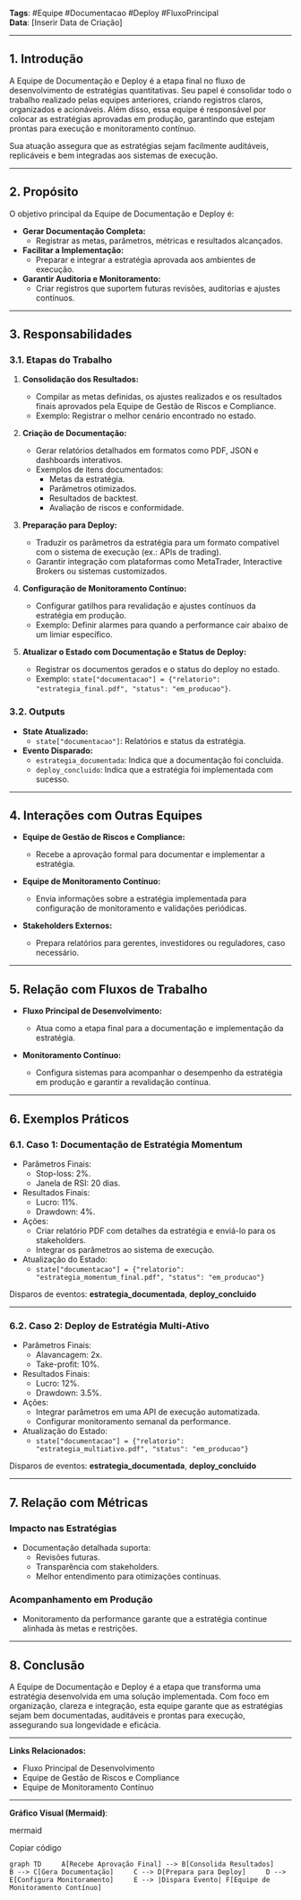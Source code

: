 **Tags**: #Equipe #Documentacao #Deploy #FluxoPrincipal  
**Data**: [Inserir Data de Criação]

---

## **1. Introdução**

A Equipe de Documentação e Deploy é a etapa final no fluxo de desenvolvimento de estratégias quantitativas. Seu papel é consolidar todo o trabalho realizado pelas equipes anteriores, criando registros claros, organizados e acionáveis. Além disso, essa equipe é responsável por colocar as estratégias aprovadas em produção, garantindo que estejam prontas para execução e monitoramento contínuo.

Sua atuação assegura que as estratégias sejam facilmente auditáveis, replicáveis e bem integradas aos sistemas de execução.

---

## **2. Propósito**

O objetivo principal da Equipe de Documentação e Deploy é:

- **Gerar Documentação Completa:**
    - Registrar as metas, parâmetros, métricas e resultados alcançados.
- **Facilitar a Implementação:**
    - Preparar e integrar a estratégia aprovada aos ambientes de execução.
- **Garantir Auditoria e Monitoramento:**
    - Criar registros que suportem futuras revisões, auditorias e ajustes contínuos.

---

## **3. Responsabilidades**

### **3.1. Etapas do Trabalho**

1. **Consolidação dos Resultados:**
    
    - Compilar as metas definidas, os ajustes realizados e os resultados finais aprovados pela Equipe de Gestão de Riscos e Compliance.
    - Exemplo: Registrar o melhor cenário encontrado no estado.
2. **Criação de Documentação:**
    
    - Gerar relatórios detalhados em formatos como PDF, JSON e dashboards interativos.
    - Exemplos de itens documentados:
        - Metas da estratégia.
        - Parâmetros otimizados.
        - Resultados de backtest.
        - Avaliação de riscos e conformidade.
3. **Preparação para Deploy:**
    
    - Traduzir os parâmetros da estratégia para um formato compatível com o sistema de execução (ex.: APIs de trading).
    - Garantir integração com plataformas como MetaTrader, Interactive Brokers ou sistemas customizados.
4. **Configuração de Monitoramento Contínuo:**
    
    - Configurar gatilhos para revalidação e ajustes contínuos da estratégia em produção.
    - Exemplo: Definir alarmes para quando a performance cair abaixo de um limiar específico.
5. **Atualizar o Estado com Documentação e Status de Deploy:**
    
    - Registrar os documentos gerados e o status do deploy no estado.
    - Exemplo: `state["documentacao"] = {"relatorio": "estrategia_final.pdf", "status": "em_producao"}`.

### **3.2. Outputs**

- **State Atualizado:**
    - `state["documentacao"]`: Relatórios e status da estratégia.
- **Evento Disparado:**
    - `estrategia_documentada`: Indica que a documentação foi concluída.
    - `deploy_concluido`: Indica que a estratégia foi implementada com sucesso.

---

## **4. Interações com Outras Equipes**

- **Equipe de Gestão de Riscos e Compliance:**
    
    - Recebe a aprovação formal para documentar e implementar a estratégia.
- **Equipe de Monitoramento Contínuo:**
    
    - Envia informações sobre a estratégia implementada para configuração de monitoramento e validações periódicas.
- **Stakeholders Externos:**
    
    - Prepara relatórios para gerentes, investidores ou reguladores, caso necessário.

---

## **5. Relação com Fluxos de Trabalho**

- **Fluxo Principal de Desenvolvimento:**
    
    - Atua como a etapa final para a documentação e implementação da estratégia.
- **Monitoramento Contínuo:**
    
    - Configura sistemas para acompanhar o desempenho da estratégia em produção e garantir a revalidação contínua.

---

## **6. Exemplos Práticos**

### **6.1. Caso 1: Documentação de Estratégia Momentum**

- Parâmetros Finais:
    - Stop-loss: 2%.
    - Janela de RSI: 20 dias.
- Resultados Finais:
    - Lucro: 11%.
    - Drawdown: 4%.
- Ações:
    - Criar relatório PDF com detalhes da estratégia e enviá-lo para os stakeholders.
    - Integrar os parâmetros ao sistema de execução.
- Atualização do Estado:
    - `state["documentacao"] = {"relatorio": "estrategia_momentum_final.pdf", "status": "em_producao"}`

Disparos de eventos: **estrategia_documentada**, **deploy_concluido**

---

### **6.2. Caso 2: Deploy de Estratégia Multi-Ativo**

- Parâmetros Finais:
    - Alavancagem: 2x.
    - Take-profit: 10%.
- Resultados Finais:
    - Lucro: 12%.
    - Drawdown: 3.5%.
- Ações:
    - Integrar parâmetros em uma API de execução automatizada.
    - Configurar monitoramento semanal da performance.
- Atualização do Estado:
    - `state["documentacao"] = {"relatorio": "estrategia_multiativo.pdf", "status": "em_producao"}`

Disparos de eventos: **estrategia_documentada**, **deploy_concluido**

---

## **7. Relação com Métricas**

### **Impacto nas Estratégias**

- Documentação detalhada suporta:
    - Revisões futuras.
    - Transparência com stakeholders.
    - Melhor entendimento para otimizações contínuas.

### **Acompanhamento em Produção**

- Monitoramento da performance garante que a estratégia continue alinhada às metas e restrições.

---

## **8. Conclusão**

A Equipe de Documentação e Deploy é a etapa que transforma uma estratégia desenvolvida em uma solução implementada. Com foco em organização, clareza e integração, esta equipe garante que as estratégias sejam bem documentadas, auditáveis e prontas para execução, assegurando sua longevidade e eficácia.

---

**Links Relacionados:**

- Fluxo Principal de Desenvolvimento
- Equipe de Gestão de Riscos e Compliance
- Equipe de Monitoramento Contínuo

---

**Gráfico Visual (Mermaid)**:

mermaid

Copiar código

`graph TD     A[Recebe Aprovação Final] --> B[Consolida Resultados]     B --> C[Gera Documentação]     C --> D[Prepara para Deploy]     D --> E[Configura Monitoramento]     E --> |Dispara Evento| F[Equipe de Monitoramento Contínuo]`